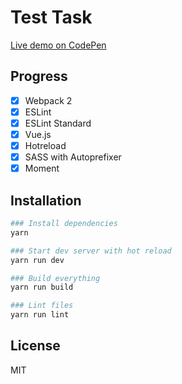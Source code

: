 # Test Task

[Live demo on CodePen](https://codepen.io/razrabotal/pen/vWQVVb)

## Progress
- [X] Webpack 2
- [X] ESLint
- [X] ESLint Standard
- [X] Vue.js
- [X] Hotreload
- [X] SASS with Autoprefixer
- [X] Moment

## Installation

``` bash
### Install dependencies
yarn

### Start dev server with hot reload
yarn run dev

### Build everything
yarn run build

### Lint files
yarn run lint
```

## License
MIT
